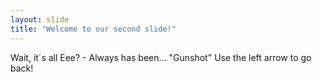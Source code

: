 ```yaml
---
layout: slide
title: "Welcome to our second slide!"
---
```

Wait, it´s all Eee? - Always has been... "Gunshot"
Use the left arrow to go back!
